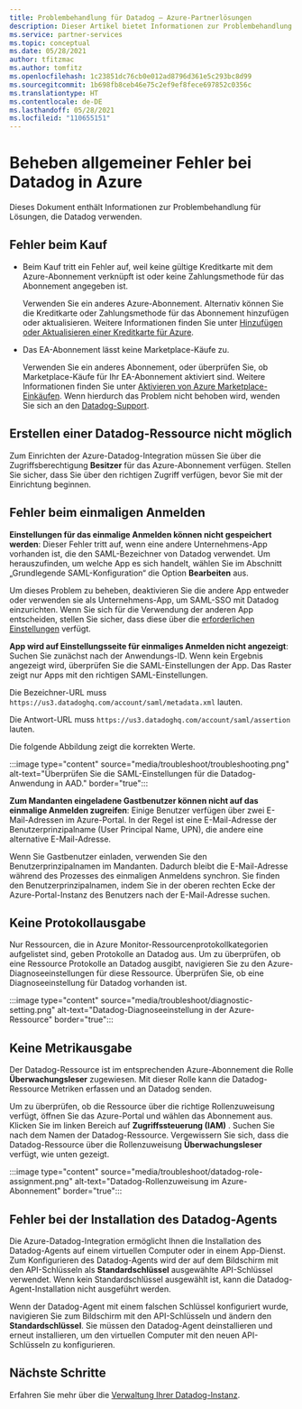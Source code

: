 ```yaml
---
title: Problembehandlung für Datadog – Azure-Partnerlösungen
description: Dieser Artikel bietet Informationen zur Problembehandlung für Datadog in Azure.
ms.service: partner-services
ms.topic: conceptual
ms.date: 05/28/2021
author: tfitzmac
ms.author: tomfitz
ms.openlocfilehash: 1c23851dc76cb0e012ad8796d361e5c293bc8d99
ms.sourcegitcommit: 1b698fb8ceb46e75c2ef9ef8fece697852c0356c
ms.translationtype: HT
ms.contentlocale: de-DE
ms.lasthandoff: 05/28/2021
ms.locfileid: "110655151"
---
```

# <a name="fix-common-errors-for-datadog-on-azure"></a>Beheben allgemeiner Fehler bei Datadog in Azure

Dieses Dokument enthält Informationen zur Problembehandlung für Lösungen, die Datadog verwenden.

## <a name="purchase-errors"></a>Fehler beim Kauf

* Beim Kauf tritt ein Fehler auf, weil keine gültige Kreditkarte mit dem Azure-Abonnement verknüpft ist oder keine Zahlungsmethode für das Abonnement angegeben ist.

  Verwenden Sie ein anderes Azure-Abonnement. Alternativ können Sie die Kreditkarte oder Zahlungsmethode für das Abonnement hinzufügen oder aktualisieren. Weitere Informationen finden Sie unter [Hinzufügen oder Aktualisieren einer Kreditkarte für Azure](../../cost-management-billing/manage/change-credit-card.md).

* Das EA-Abonnement lässt keine Marketplace-Käufe zu.

  Verwenden Sie ein anderes Abonnement, oder überprüfen Sie, ob Marketplace-Käufe für Ihr EA-Abonnement aktiviert sind. Weitere Informationen finden Sie unter [Aktivieren von Azure Marketplace-Einkäufen](../../cost-management-billing/manage/ea-azure-marketplace.md#enabling-azure-marketplace-purchases). Wenn hierdurch das Problem nicht behoben wird, wenden Sie sich an den [Datadog-Support](https://www.datadoghq.com/support).

## <a name="unable-to-create-datadog-resource"></a>Erstellen einer Datadog-Ressource nicht möglich

Zum Einrichten der Azure-Datadog-Integration müssen Sie über die Zugriffsberechtigung **Besitzer** für das Azure-Abonnement verfügen. Stellen Sie sicher, dass Sie über den richtigen Zugriff verfügen, bevor Sie mit der Einrichtung beginnen.

## <a name="single-sign-on-errors"></a>Fehler beim einmaligen Anmelden

**Einstellungen für das einmalige Anmelden können nicht gespeichert werden**: Dieser Fehler tritt auf, wenn eine andere Unternehmens-App vorhanden ist, die den SAML-Bezeichner von Datadog verwendet. Um herauszufinden, um welche App es sich handelt, wählen Sie im Abschnitt „Grundlegende SAML-Konfiguration“ die Option **Bearbeiten** aus.

Um dieses Problem zu beheben, deaktivieren Sie die andere App entweder oder verwenden sie als Unternehmens-App, um SAML-SSO mit Datadog einzurichten. Wenn Sie sich für die Verwendung der anderen App entscheiden, stellen Sie sicher, dass diese über die [erforderlichen Einstellungen](create.md#configure-single-sign-on) verfügt.

**App wird auf Einstellungsseite für einmaliges Anmelden nicht angezeigt**: Suchen Sie zunächst nach der Anwendungs-ID. Wenn kein Ergebnis angezeigt wird, überprüfen Sie die SAML-Einstellungen der App. Das Raster zeigt nur Apps mit den richtigen SAML-Einstellungen. 

Die Bezeichner-URL muss `https://us3.datadoghq.com/account/saml/metadata.xml` lauten.

Die Antwort-URL muss `https://us3.datadoghq.com/account/saml/assertion` lauten.

Die folgende Abbildung zeigt die korrekten Werte.
  
:::image type="content" source="media/troubleshoot/troubleshooting.png" alt-text="Überprüfen Sie die SAML-Einstellungen für die Datadog-Anwendung in AAD." border="true":::

**Zum Mandanten eingeladene Gastbenutzer können nicht auf das einmalige Anmelden zugreifen**: Einige Benutzer verfügen über zwei E-Mail-Adressen im Azure-Portal. In der Regel ist eine E-Mail-Adresse der Benutzerprinzipalname (User Principal Name, UPN), die andere eine alternative E-Mail-Adresse.

Wenn Sie Gastbenutzer einladen, verwenden Sie den Benutzerprinzipalnamen im Mandanten. Dadurch bleibt die E-Mail-Adresse während des Prozesses des einmaligen Anmeldens synchron. Sie finden den Benutzerprinzipalnamen, indem Sie in der oberen rechten Ecke der Azure-Portal-Instanz des Benutzers nach der E-Mail-Adresse suchen.
  
## <a name="logs-not-being-emitted"></a>Keine Protokollausgabe

Nur Ressourcen, die in Azure Monitor-Ressourcenprotokollkategorien aufgelistet sind, geben Protokolle an Datadog aus. Um zu überprüfen, ob eine Ressource Protokolle an Datadog ausgibt, navigieren Sie zu den Azure-Diagnoseeinstellungen für diese Ressource. Überprüfen Sie, ob eine Diagnoseeinstellung für Datadog vorhanden ist.

:::image type="content" source="media/troubleshoot/diagnostic-setting.png" alt-text="Datadog-Diagnoseeinstellung in der Azure-Ressource" border="true":::

## <a name="metrics-not-being-emitted"></a>Keine Metrikausgabe

Der Datadog-Ressource ist im entsprechenden Azure-Abonnement die Rolle **Überwachungsleser** zugewiesen. Mit dieser Rolle kann die Datadog-Ressource Metriken erfassen und an Datadog senden.

Um zu überprüfen, ob die Ressource über die richtige Rollenzuweisung verfügt, öffnen Sie das Azure-Portal und wählen das Abonnement aus. Klicken Sie im linken Bereich auf **Zugriffssteuerung (IAM)** . Suchen Sie nach dem Namen der Datadog-Ressource. Vergewissern Sie sich, dass die Datadog-Ressource über die Rollenzuweisung **Überwachungsleser** verfügt, wie unten gezeigt.

:::image type="content" source="media/troubleshoot/datadog-role-assignment.png" alt-text="Datadog-Rollenzuweisung im Azure-Abonnement" border="true":::

## <a name="datadog-agent-installation-fails"></a>Fehler bei der Installation des Datadog-Agents

Die Azure-Datadog-Integration ermöglicht Ihnen die Installation des Datadog-Agents auf einem virtuellen Computer oder in einem App-Dienst. Zum Konfigurieren des Datadog-Agents wird der auf dem Bildschirm mit den API-Schlüsseln als **Standardschlüssel** ausgewählte API-Schlüssel verwendet. Wenn kein Standardschlüssel ausgewählt ist, kann die Datadog-Agent-Installation nicht ausgeführt werden.

Wenn der Datadog-Agent mit einem falschen Schlüssel konfiguriert wurde, navigieren Sie zum Bildschirm mit den API-Schlüsseln und ändern den **Standardschlüssel**. Sie müssen den Datadog-Agent deinstallieren und erneut installieren, um den virtuellen Computer mit den neuen API-Schlüsseln zu konfigurieren.

## <a name="next-steps"></a>Nächste Schritte

Erfahren Sie mehr über die [Verwaltung Ihrer Datadog-Instanz](manage.md).
